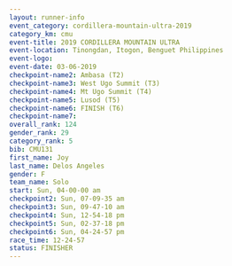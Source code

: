 ```yaml
---
layout: runner-info 
event_category: cordillera-mountain-ultra-2019 
category_km: cmu 
event-title: 2019 CORDILLERA MOUNTAIN ULTRA 
event-location: Tinongdan, Itogon, Benguet Philippines 
event-logo: 
event-date: 03-06-2019 
checkpoint-name2: Ambasa (T2) 
checkpoint-name3: West Ugo Summit (T3) 
checkpoint-name4: Mt Ugo Summit (T4) 
checkpoint-name5: Lusod (T5) 
checkpoint-name6: FINISH (T6) 
checkpoint-name7: 
overall_rank: 124
gender_rank: 29
category_rank: 5
bib: CMU131
first_name: Joy
last_name: Delos Angeles
gender: F
team_name: Solo
start: Sun, 04-00-00 am
checkpoint2: Sun, 07-09-35 am
checkpoint3: Sun, 09-47-10 am
checkpoint4: Sun, 12-54-18 pm
checkpoint5: Sun, 02-37-18 pm
checkpoint6: Sun, 04-24-57 pm
race_time: 12-24-57
status: FINISHER
---
```

